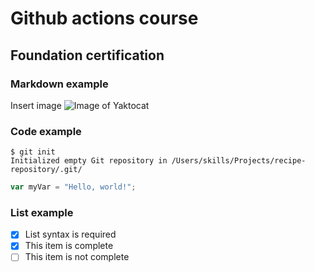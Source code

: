 # Github actions course
## Foundation certification

### Markdown example
Insert image
![Image of Yaktocat](https://octodex.github.com/images/yaktocat.png)

### Code example
```
$ git init
Initialized empty Git repository in /Users/skills/Projects/recipe-repository/.git/
```

``` javascript
var myVar = "Hello, world!";
```

### List example
- [x] List syntax is required
- [x] This item is complete
- [ ] This item is not complete
